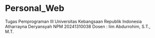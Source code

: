 # Personal_Web

Tugas Pemprograman III
Universitas Kebangsaan Republik Indonesia
Atharrayna Deryansyah NPM 20241310038
Dosen : Iim Abdurrohim, S.T., M.T.

